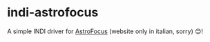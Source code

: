 # indi-astrofocus
A simple INDI driver for [AstroFocus](http://www.astropix.it/software/astrofocus/index.html) (website only in italian, sorry) 😊!
